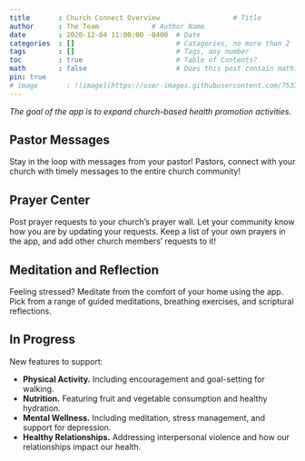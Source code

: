 ```yaml
---
title       : Church Connect Overview                  # Title
author      : The Team             # Author Name
date        : 2020-12-04 11:00:00 -0400  # Date
categories  : []                         # Catagories, no more than 2
tags        : []                         # Tags, any number
toc         : true                       # Table of Contents?
math        : false                      # Does this post contain math?
pin: true
# image       : ![image](https://user-images.githubusercontent.com/75331796/101182652-5c45e200-361c-11eb-8f64-63062ee648b6.png)            # Header image path
---
```


*The goal of the app is to expand church-based health promotion activities.*

## Pastor Messages

Stay in the loop with messages from your pastor! Pastors, connect with your church with timely messages to the entire church community!

## Prayer Center

Post prayer requests to your church’s prayer wall. Let your community know how you are by updating your requests. Keep a list
of your own prayers in the app, and add other church members’ requests to it!

## Meditation and Reflection

Feeling stressed? Meditate from the comfort of your home using the app. Pick from a range of guided meditations, breathing exercises, and scriptural reflections.


## In Progress

New features to support:
- **Physical Activity.**  Including encouragement and goal-setting for walking.
- **Nutrition.** Featuring fruit and vegetable consumption and healthy hydration.
- **Mental Wellness.** Including meditation, stress management, and support for depression.
- **Healthy Relationships.** Addressing interpersonal violence and how our relationships impact our health.

